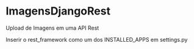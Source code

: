 # ImagensDjangoRest
Upload de Imagens em uma API Rest

Inserir o rest_framework como um dos INSTALLED_APPS em settings.py
